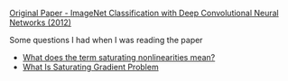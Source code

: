 [Original Paper - ImageNet Classification with Deep Convolutional Neural Networks (2012)](https://www.cs.toronto.edu/~hinton/absps/imagenet.pdf)  

Some questions I had when I was reading the paper
- [What does the term saturating nonlinearities mean?](https://stats.stackexchange.com/questions/174295/what-does-the-term-saturating-nonlinearities-mean)
- [What Is Saturating Gradient Problem](https://datascience.stackexchange.com/questions/27665/what-is-saturating-gradient-problem)
